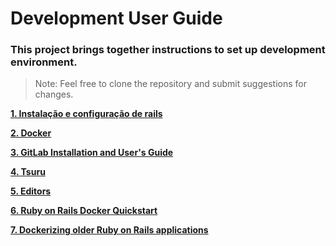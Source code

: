 # Development User Guide

### This project brings together instructions to set up development environment.

> Note: Feel free to clone the repository and submit suggestions for changes.

**[1. Instalação e configuração de rails](Instalacao_configuracao_rails.md)**

**[2. Docker](Docker/Docker.md)**

**[3. GitLab Installation and User's Guide](Gitlab.md)**

**[4. Tsuru](Tsuru.md)**

**[5. Editors](Editors.md)**

**[6. Ruby on Rails Docker Quickstart](ruby_on_rails_docker_quickstart.md)**

**[7. Dockerizing older Ruby on Rails applications](dockerizing_older_ruby_on_rails_applications.md)**